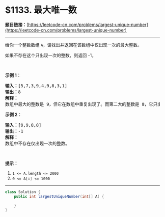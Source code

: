 # $1133. 最大唯一数

**题目链接：**[https://leetcode-cn.com/problems/largest-unique-number](https://leetcode-cn.com/problems/largest-unique-number)

---

<div class="content__1Y2H">
 <div class="notranslate">
  <p>给你一个整数数组&nbsp;<code>A</code>，请找出并返回在该数组中仅出现一次的最大整数。</p> 
  <p>如果不存在这个只出现一次的整数，则返回 -1。</p> 
  <p>&nbsp;</p> 
  <p><strong>示例 1：</strong></p> 
  <pre class="language-text"><strong>输入：</strong>[5,7,3,9,4,9,8,3,1]
<strong>输出：</strong>8
<strong>解释： </strong>
数组中最大的整数是 9，但它在数组中重复出现了。而第二大的整数是 8，它只出现了一次，所以答案是 8。
</pre> 
  <p><strong>示例 2：</strong></p> 
  <pre class="language-text"><strong>输入：</strong>[9,9,8,8]
<strong>输出：</strong>-1
<strong>解释： </strong>
数组中不存在仅出现一次的整数。
</pre> 
  <p>&nbsp;</p> 
  <p><strong>提示：</strong></p> 
  <ol> 
   <li><code>1 &lt;= A.length &lt;= 2000</code></li> 
   <li><code>0 &lt;= A[i] &lt;= 1000</code></li> 
  </ol> 
 </div>
</div>

---

```java
class Solution {
    public int largestUniqueNumber(int[] A) {
        
    }
}
```